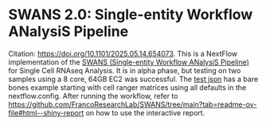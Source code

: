# SWANS 2.0: Single-entity Workflow ANalysiS Pipeline
Citation: https://doi.org/10.1101/2025.05.14.654073.
This is a NextFlow implementation of the [SWANS (Single-entity Workflow ANalysiS Pipeline)](https://github.com/FrancoResearchLab/SWANS) for Single Cell RNAseq Analysis. It is in alpha phase, but testing on two samples using a 8 core, 64GB EC2 was successful. The [test json](nf/test_inputs/test.json) has a bare bones example starting with cell ranger matrices using all defaults in the nextflow.config. After running the workflow, refer to https://github.com/FrancoResearchLab/SWANS/tree/main?tab=readme-ov-file#html--shiny-report on how to use the interactive report.